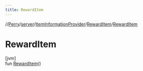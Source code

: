 ```yaml
---
title: RewardItem
---
```

//[Perry](../../../../index.html)/[server](../../index.html)/[ItemInformationProvider](../index.html)/[RewardItem](index.html)/[RewardItem](-reward-item.html)



# RewardItem



[jvm]\
fun [RewardItem](-reward-item.html)()




